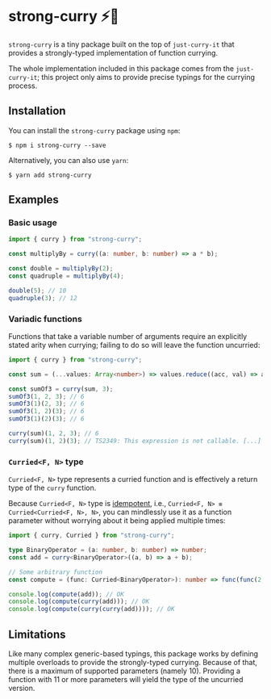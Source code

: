 # strong-curry ⚡🍛
`strong-curry` is a tiny package built on the top of `just-curry-it` that provides a strongly-typed implementation of function currying.

The whole implementation included in this package comes from the `just-curry-it`; this project only aims to provide precise typings for the currying process.

## Installation
You can install the `strong-curry` package using `npm`:
```
$ npm i strong-curry --save
```
Alternatively, you can also use `yarn`:
```
$ yarn add strong-curry
```

## Examples
### Basic usage
```ts
import { curry } from "strong-curry";

const multiplyBy = curry((a: number, b: number) => a * b);

const double = multiplyBy(2);
const quadruple = multiplyBy(4);

double(5); // 10
quadruple(3); // 12
```
### Variadic functions
Functions that take a variable number of arguments require an explicitly stated arity when currying; failing to do so will leave the function uncurried:
```ts
import { curry } from "strong-curry";

const sum = (...values: Array<number>) => values.reduce((acc, val) => acc + val, 0);

const sumOf3 = curry(sum, 3);
sumOf3(1, 2, 3); // 6
sumOf3(1)(2, 3); // 6
sumOf3(1, 2)(3); // 6
sumOf3(1)(2)(3); // 6

curry(sum)(1, 2, 3); // 6
curry(sum)(1, 2)(3); // TS2349: This expression is not callable. [...]
```
### `Curried<F, N>` type
`Curried<F, N>` type represents a curried function and is effectively a return type of the `curry` function.

Because `Curried<F, N>` type is [idempotent](https://en.wikipedia.org/wiki/Idempotence), i.e., `Curried<F, N> ≡ Curried<Curried<F, N>, N>`, you can mindlessly use it as a function parameter without worrying about it being applied multiple times:
```ts
import { curry, Curried } from "strong-curry";

type BinaryOperator = (a: number, b: number) => number;
const add = curry<BinaryOperator>((a, b) => a + b);

// Some arbitrary function
const compute = (func: Curried<BinaryOperator>): number => func(func(2, 4))(6);

console.log(compute(add)); // OK
console.log(compute(curry(add))); // OK
console.log(compute(curry(curry(add)))); // OK
```

## Limitations
Like many complex generic-based typings, this package works by defining multiple overloads to provide the strongly-typed currying. Because of that, there is a maximum of supported parameters (namely 10). Providing a function with 11 or more parameters will yield the type of the uncurried version.
